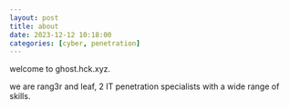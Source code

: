 ```yaml
---
layout: post
title: about
date: 2023-12-12 10:18:00
categories: [cyber, penetration]
---
```


welcome to ghost.hck.xyz.

we are rang3r and leaf, 2 IT penetration specialists with a wide range of skills.
